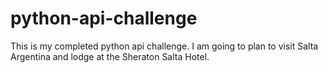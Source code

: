 # python-api-challenge

This is my completed python api challenge. I am going to plan to visit Salta Argentina and lodge at the Sheraton Salta Hotel. 
